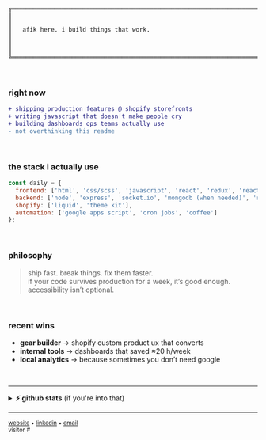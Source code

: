 ```
╔══════════════════════════════════════════════════════════════════════╗
║                                                                      ║
║   afik here. i build things that work.                               ║
║                                                                      ║
╚══════════════════════════════════════════════════════════════════════╝
```

&nbsp;

### right now
```diff
+ shipping production features @ shopify storefronts
+ writing javascript that doesn't make people cry
+ building dashboards ops teams actually use
- not overthinking this readme
```

&nbsp;

### the stack i actually use
```javascript
const daily = {
  frontend: ['html', 'css/scss', 'javascript', 'react', 'redux', 'react router'],
  backend: ['node', 'express', 'socket.io', 'mongodb (when needed)', 'rest api'],
  shopify: ['liquid', 'theme kit'],
  automation: ['google apps script', 'cron jobs', 'coffee']
};
```

&nbsp;

### philosophy
> ship fast. break things. fix them faster.  
> if your code survives production for a week, it’s good enough.  
> accessibility isn’t optional.

&nbsp;

### recent wins
- **gear builder** → shopify custom product ux that converts
- **internal tools** → dashboards that saved ≈20 h/week
- **local analytics** → because sometimes you don’t need google

&nbsp;

---

<details>
<summary><b>⚡ github stats</b> (if you're into that)</summary>

<br>

![](https://github-readme-streak-stats.herokuapp.com?user=afikyefet&theme=dark&hide_border=true&background=00000000&stroke=58A6FF&ring=58A6FF&fire=FFA500&currStreakLabel=C9D1D9&sideLabels=C9D1D9&dates=8B949E)

![](https://github-readme-stats.vercel.app/api/top-langs/?username=afikyefet&layout=compact&theme=transparent&hide_border=true&text_color=C9D1D9&title_color=58A6FF&langs_count=6)

</details>

---

<sub>
<a href="https://www.afikyefet.com">website</a> • 
<a href="https://www.linkedin.com/in/afik-yefet-906757326/">linkedin</a> • 
<a href="mailto:afik.yefet@gmail.com">email</a>
</sub>

<br>

<sub>
visitor #<img src="https://komarev.com/ghpvc/?username=afikyefet&style=flat-square&color=58A6FF&label=+" alt=""/>
</sub>

<!-- 
ascii art generator used: https://patorjk.com/software/taag/
or just wing it like everything else
-->
